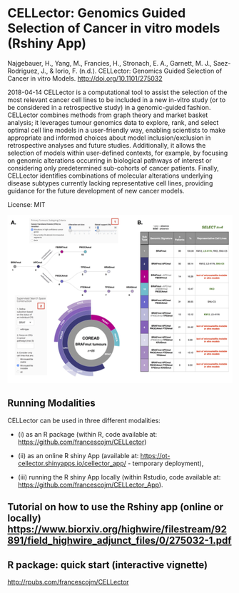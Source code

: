 # CELLector: Genomics Guided Selection of Cancer in vitro models (Rshiny App)

Najgebauer, H., Yang, M., Francies, H., Stronach, E. A., Garnett, M. J., Saez-Rodriguez, J., & Iorio, F. (n.d.). CELLector: Genomics Guided Selection of Cancer in vitro Models. http://doi.org/10.1101/275032

2018-04-14
CELLector is a computational tool to assist the selection of the most relevant cancer cell lines to be included in a new in-vitro study (or to be considered in a retrospective study) in a genomic-guided fashion. CELLector combines methods from graph theory and market basket analysis; it leverages tumour genomics data to explore, rank, and select optimal cell line models in a user-friendly way, enabling scientists to make appropriate and informed choices about model inclusion/exclusion in retrospective analyses and future studies. Additionally, it allows the selection of models within user-defined contexts, for example, by focusing on genomic alterations occurring in biological pathways of interest or considering only predetermined sub-cohorts of cancer patients. Finally, CELLector identifies combinations of molecular alterations underlying disease subtypes currently lacking representative cell lines, providing guidance for the future development of new cancer models.

License: MIT


![alt text](www/Figure2.jpg)

## Running Modalities

CELLector can be used in three different modalities:
  - (i) as an R package (within R, code available at: https://github.com/francescojm/CELLector)
  
  - (ii) as an online R shiny App (available at: https://ot-cellector.shinyapps.io/cellector_app/ - temporary deployment),
  
  - (iii) running the R shiny App locally (within Rstudio, code available at: https://github.com/francescojm/CELLector_App).

## Tutorial on how to use the Rshiny app (online or locally) https://www.biorxiv.org/highwire/filestream/92891/field_highwire_adjunct_files/0/275032-1.pdf

## R package: quick start (interactive vignette)

http://rpubs.com/francescojm/CELLector
